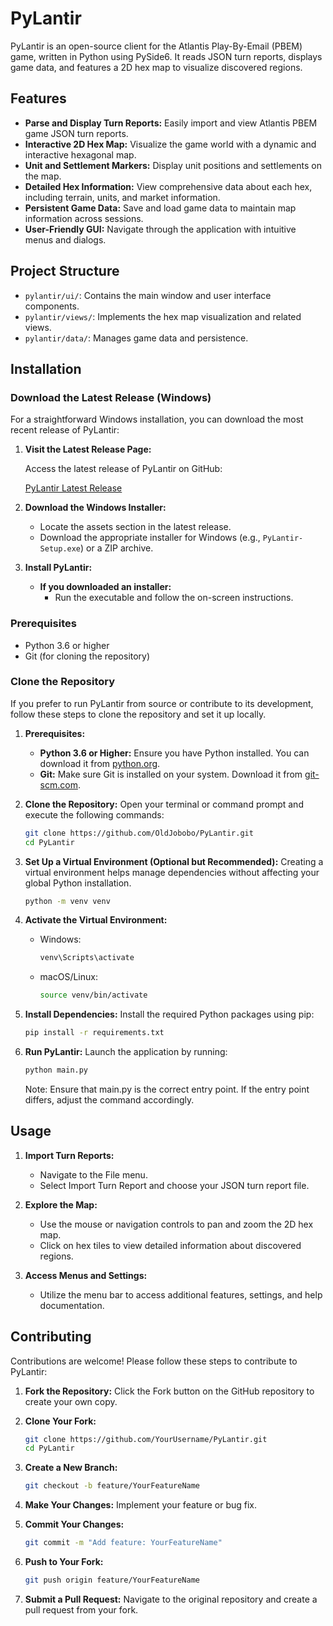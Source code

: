 # PyLantir

PyLantir is an open-source client for the Atlantis Play-By-Email (PBEM) game, written in Python using PySide6. It reads JSON turn reports, displays game data, and features a 2D hex map to visualize discovered regions.

## Features

- **Parse and Display Turn Reports:** Easily import and view Atlantis PBEM game JSON turn reports.
- **Interactive 2D Hex Map:** Visualize the game world with a dynamic and interactive hexagonal map.
- **Unit and Settlement Markers:** Display unit positions and settlements on the map.
- **Detailed Hex Information:** View comprehensive data about each hex, including terrain, units, and market information.
- **Persistent Game Data:** Save and load game data to maintain map information across sessions.
- **User-Friendly GUI:** Navigate through the application with intuitive menus and dialogs.

## Project Structure

- `pylantir/ui/`: Contains the main window and user interface components.
- `pylantir/views/`: Implements the hex map visualization and related views.
- `pylantir/data/`: Manages game data and persistence.

## Installation

### Download the Latest Release (Windows)

For a straightforward Windows installation, you can download the most recent release of PyLantir:

1. **Visit the Latest Release Page:**
   
   Access the latest release of PyLantir on GitHub:
   
   [PyLantir Latest Release](https://github.com/OldJobobo/PyLantir/releases/latest)

2. **Download the Windows Installer:**
   
   - Locate the assets section in the latest release.
   - Download the appropriate installer for Windows (e.g., `PyLantir-Setup.exe`) or a ZIP archive.

3. **Install PyLantir:**
   
   - **If you downloaded an installer:**
     - Run the executable and follow the on-screen instructions.

### Prerequisites

- Python 3.6 or higher
- Git (for cloning the repository)

### Clone the Repository

If you prefer to run PyLantir from source or contribute to its development, follow these steps to clone the repository and set it up locally.

1. **Prerequisites:**
   - **Python 3.6 or Higher:** Ensure you have Python installed. You can download it from [python.org](https://www.python.org/downloads/).
   - **Git:** Make sure Git is installed on your system. Download it from [git-scm.com](https://git-scm.com/downloads).

2. **Clone the Repository:**
   Open your terminal or command prompt and execute the following commands:
   ```bash
   git clone https://github.com/OldJobobo/PyLantir.git
   cd PyLantir
   ```

3. **Set Up a Virtual Environment (Optional but Recommended):**
   Creating a virtual environment helps manage dependencies without affecting your global Python installation.
   ```bash
   python -m venv venv
   ```

4. **Activate the Virtual Environment:**
   - Windows:
     ```bash
     venv\Scripts\activate
     ```
   - macOS/Linux:
     ```bash
     source venv/bin/activate
     ```

5. **Install Dependencies:**
   Install the required Python packages using pip:
   ```bash
   pip install -r requirements.txt
   ```

6. **Run PyLantir:**
   Launch the application by running:
   ```bash
   python main.py
   ```
   Note: Ensure that main.py is the correct entry point. If the entry point differs, adjust the command accordingly.

## Usage

1. **Import Turn Reports:**
   - Navigate to the File menu.
   - Select Import Turn Report and choose your JSON turn report file.

2. **Explore the Map:**
   - Use the mouse or navigation controls to pan and zoom the 2D hex map.
   - Click on hex tiles to view detailed information about discovered regions.

3. **Access Menus and Settings:**
   - Utilize the menu bar to access additional features, settings, and help documentation.

## Contributing

Contributions are welcome! Please follow these steps to contribute to PyLantir:

1. **Fork the Repository:**
   Click the Fork button on the GitHub repository to create your own copy.

2. **Clone Your Fork:**
   ```bash
   git clone https://github.com/YourUsername/PyLantir.git
   cd PyLantir
   ```

3. **Create a New Branch:**
   ```bash
   git checkout -b feature/YourFeatureName
   ```

4. **Make Your Changes:**
   Implement your feature or bug fix.

5. **Commit Your Changes:**
   ```bash
   git commit -m "Add feature: YourFeatureName"
   ```

6. **Push to Your Fork:**
   ```bash
   git push origin feature/YourFeatureName
   ```

7. **Submit a Pull Request:**
   Navigate to the original repository and create a pull request from your fork.